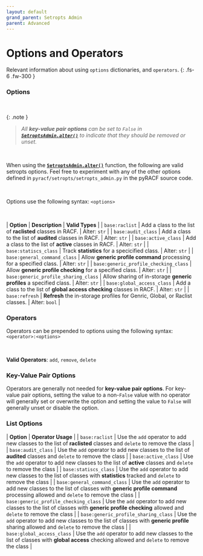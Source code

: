 ```yaml
---
layout: default
grand_parent: Setropts Admin
parent: Advanced
---
```


# Options and Operators

Relevant information about using `options` dictionaries, and `operators`.
{: .fs-6 .fw-300 }


### Options

&nbsp;

{: .note }
> _All **key-value pair options** can be set to `False` in **[`SetroptsAdmin.alter()`](../alter#setroptsadminalter)** to indicate that they should be removed or unset._

&nbsp;

When using the **[`SetroptsAdmin.alter()`](../alter#setroptsadminalter)** function, the following are valid setropts options. Feel free to experiment with any of the other options defined in `pyracf/setropts/setropts_admin.py` in the pyRACF source code.

&nbsp;

Options use the following syntax: `<options>`

&nbsp;

| **Option** | **Description** | **Valid Types** |
| `base:raclist` | Add a class to the list of **raclisted** classes in RACF.  | Alter: `str` |
| `base:audit_class` | Add a class to the list of **audited** classes in RACF. | Alter: `str` |
| `base:active_class` | Add a class to the list of **active** classes in RACF.  | Alter: `str` |
| `base:statiscs_class` | Track **statistics** for a specicified class.  | Alter: `str` |
| `base:general_command_class` | Allow **generic profile command** processing for a specified class. | Alter: `str` |
| `base:generic_profile_checking_class` | Allow **generic profile checking** for a specified class. | Alter: `str` |
| `base:generic_profile_sharing_class` | Allow sharing of in-storage **generic profiles** a specified class. | Alter: `str` |
| `base:global_access_class` | Add a class to the list of **global access checking** classes in RACF.  | Alter: `str` |
| `base:refresh` | **Refresh** the in-storage profiles for Genric, Global, or Raclist classes. | Alter: `bool` |

### Operators

Operators can be prepended to options using the following syntax: `<operator>:<options>`

&nbsp;

**Valid Operators**: `add`, `remove`, `delete`

### Key-Value Pair Options

Operators are generally not needed for **key-value pair options**. For key-value pair options, setting the value to a non-`False` value with no operator will generally set or overwrite the option and setting the value to `False` will generally unset or disable the option.

### List Options

| **Option** | **Operator Usage** |
| `base:raclist` | Use the `add` operator to add new classes to the list of **raclisted** classes and `delete` to remove the class  |
| `base:audit_class` | Use the `add` operator to add new classes to the list of **audited** classes and `delete` to remove the class  |
| `base:active_class` | Use the `add` operator to add new classes to the list of **active** classes and `delete` to remove the class  |
| `base:statiscs_class` | Use the `add` operator to add new classes to the list of classes with **statistics** tracked and `delete` to remove the class  |
| `base:general_command_class` | Use the `add` operator to add new classes to the list of classes with **generic profile command** processing allowed and `delete` to remove the class  |
| `base:generic_profile_checking_class` | Use the `add` operator to add new classes to the list of classes with **generic profile checking** allowed and `delete` to remove the class  |
| `base:generic_profile_sharing_class` | Use the `add` operator to add new classes to the list of classes with **generic profile** sharing allowed and `delete` to remove the class  |
| `base:global_access_class` | Use the `add` operator to add new classes to the list of classes with **global access** checking allowed and `delete` to remove the class  |